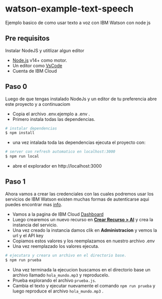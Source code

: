 # watson-example-text-speech
Ejemplo basico de como usar texto a voz con IBM Watson con node js

## Pre requisitos

Instalar NodeJS y utitlizar algun editor

- [Node.js](https://nodejs.org/) v14+ como motor.
- Un editor como [VsCode](https://code.visualstudio.com/)
- Cuenta de IBM Cloud

## Paso 0 

Luego de que tengas instalado NodeJs y un editor de tu preferencia abre este proyecto y a continuaciom

- Copia el archivo .env.ejemplo a .env .
- Primero instala todas las dependencias.

```bash
# instalar dependencias
$ npm install
```

- una vez intalada toda las dependencias ejecuta el proyecto con:

```bash
# server con refresh automatico en localhost:3000
$ npm run local
```

- abre el explorador en http://localhost:3000

## Paso 1

Ahora vamos a crear las credenciales con las cuales podremos usar los servicios de IBM Watson existen muchas formas de autenticarse aqui puedes encontrar mas [info](https://github.com/watson-developer-cloud/node-sdk#authentication).

- Vamos a la pagina de IBM Cloud [Dashboard](https://cloud.ibm.com/)
- Luego crearemos un nuevo recurso en [**Crear Recurso > AI**](https://cloud.ibm.com/catalog?category=ai) y crea la instancia del servicio.
- Una vez creado la instancia damos clik en **Administracion** y vemos la url y el API key
- Copiamos estos valores y los reemplazamos en nuestro archivo .env
- Una vez reemplazado los valores ejecuta.

```bash
# ejecutara y creara un archivo en el directorio base.
$ npm run prueba
```

- Una vez terminada la ejecucion buscamos en el directorio base un archivo llamado `hola_mundo.mp3` y reproducelo.
- Prueba explorando el archivo `prueba.js`.
- Cambia el texto y ejecutar nuevamente el comando `npm run prueba` y luego reproduce el archivo `hola_mundo.mp3` .